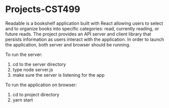 # Projects-CST499

Readable is a bookshelf application built with React allowing users to select and to organize books into specific categories: read, currently reading, or future reads. The project provides an API server and client library that persists information as users interact with the application. In order to launch the application, both server and browser should be running. 

To run the server: 

1) cd to the server directory
2) type node server.js
3) make sure the server is listening for the app

To run the application on browser: 

1) cd to project directory
2) yarn start


